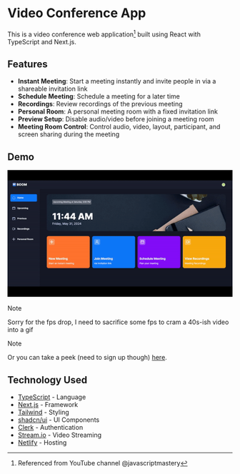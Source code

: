 # Video Conference App
This is a video conference web application[^1] built using React with TypeScript and Next.js.

## Features
- **Instant Meeting**: Start a meeting instantly and invite people in via a shareable invitation link
- **Schedule Meeting**: Schedule a meeting for a later time
- **Recordings**: Review recordings of the previous meeting
- **Personal Room**: A personal meeting room with a fixed invitation link
- **Preview Setup**: Disable audio/video before joining a meeting room
- **Meeting Room Control**: Control audio, video, layout, participant, and screen sharing during the meeting

## Demo

![Video Conference App Demo](public/demo/demo1.gif)
> [!NOTE]
> Sorry for the fps drop, I need to sacrifice some fps to cram a 40s-ish video into a gif

> [!NOTE]
> Or you can take a peek (need to sign up though) [here](https://boom-video-conference.netlify.app/).


## Technology Used
- [TypeScript](https://www.typescriptlang.org/) - Language
- [Next.js](https://nextjs.org/) - Framework
- [Tailwind](https://tailwindcss.com/) - Styling
- [shadcn/ui](https://ui.shadcn.com/) - UI Components
- [Clerk](https://clerk.com/) - Authentication
- [Stream.io](https://getstream.io/) - Video Streaming
- [Netlify](https://app.netlify.com/) - Hosting


[^1]: Referenced from YouTube channel @javascriptmastery
